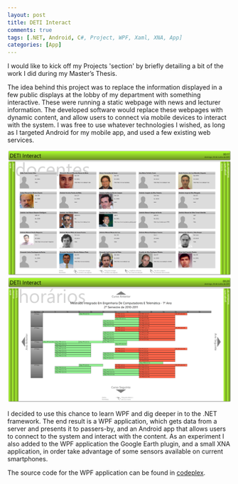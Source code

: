 ```yaml
---
layout: post
title: DETI Interact
comments: true
tags: [.NET, Android, C#, Project, WPF, Xaml, XNA, App]
categories: [App]
---
```

I would like to kick off my Projects 'section' by briefly detailing a bit of the work I did during my Master’s Thesis.

The idea behind this project was to replace the information displayed in a few public displays at the lobby of my department with something interactive.<!--more--> These were running a static webpage with news and lecturer information. The developed software would replace these webpages with dynamic content, and allow users to connect via mobile devices to interact with the system. I was free to use whatever technologies I wished, as long as I targeted Android for my mobile app, and used a few existing web services.

<img src="/assets/deti1.png" class="aligncenter" alt="deti1" width="640" />

<img src="/assets/deti2.png" class="aligncenter" alt="deti2" width="640" />

I decided to use this chance to learn WPF and dig deeper in to the .NET framework. The end result is a WPF application, which gets data from a server and presents it to passers-by, and an Android app that allows users to connect to the system and interact with the content. As an experiment I also added to the WPF application the Google Earth plugin, and a small XNA application, in order take advantage of some sensors available on current smartphones.

The source code for the WPF application can be found in <a href="http://detiinteract.codeplex.com">codeplex</a>.
